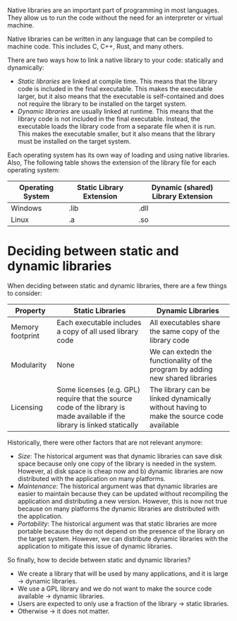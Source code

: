 Native libraries are an important part of programming in most languages. They allow us to run the code without the need for an interpreter or virtual machine. 

Native libraries can be written in any language that can be compiled to machine code. This includes C, C++, Rust, and many others.

There are two ways how to link a native library to your code: statically and dynamically:
- *Static libraries* are linked at compile time. This means that the library code is included in the final executable. This makes the executable larger, but it also means that the executable is self-contained and does not require the library to be installed on the target system.
- *Dynamic libraries* are usually linked at runtime. This means that the library code is not included in the final executable. Instead, the executable loads the library code from a separate file when it is run. This makes the executable smaller, but it also means that the library must be installed on the target system.

Each operating system has its own way of loading and using native libraries. Also,  The following table shows the extension of the library file for each operating system:

| Operating System | Static Library Extension | Dynamic (shared) Library Extension |
|------------------|--------------------------|---------------------------|
| Windows          | .lib                     | .dll                      |
| Linux            | .a                       | .so                       |

# Deciding between static and dynamic libraries
When deciding between static and dynamic libraries, there are a few things to consider:

| Property | Static Libraries | Dynamic Libraries |
|----------|------------------|-------------------|
| Memory footprint | Each executable includes a copy of all used library code | All executables share the same copy of the library code |
| Modularity | None | We can extedn the functionality of the program by adding new shared libraries |
| Licensing | Some licenses (e.g. GPL) require that the source code of the library is made available if the library is linked statically | The library can be linked dynamically without having to make the source code available |

Historically, there were other factors that are not relevant anymore:
- *Size*: The historical argument was that dynamic libraries can save disk space because only one copy of the library is needed in the system. However, a) disk space is cheap now and b) dynamic libraries are now distributed with the application on many platforms.
- *Maintenance*: The historical argument was that dynamic libraries are easier to maintain because they can be updated without recompiling the application and distributing a new version. However, this is now not true because on many platforms the dynamic libraries are distributed with the application.
- *Portability*: The historical argument was that static libraries are more portable because they do not depend on the presence of the library on the target system. However, we can distribute dynamic libraries with the application to mitigate this issue of dynamic libraries.


So finally, how to decide between static and dynamic libraries? 
- We create a library that will be used by many applications, and it is large -> dynamic libraries.
- We use a GPL library and we do not want to make the source code available -> dynamic libraries.
- Users are expected to only use a fraction of the library -> static libraries.
- Otherwise -> it does not matter.
